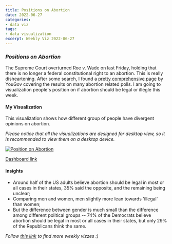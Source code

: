 ```yaml
---
title: Positions on Abortion
date: 2022-06-27
categories:
- data viz
tags:
- data visualization
excerpt: Weekly Viz 2022-06-27
---
```


### *Positions on Abortion*

The Supreme Court overturned Roe v. Wade on last Friday, holding that there is no longer a federal constitutional right to an abortion. This is really disheartening. After some search, I found a [pretty comprehensive page](https://today.yougov.com/topics/politics/articles-reports/2022/06/10/abortion-summary-polling) by YouGov covering the results on many abortion related polls. I am going to visualization people's position on if abortion should be legal or illegle this week.  

#### My Visualization

This visualization shows how different group of people have divergent opinions on abortion.  

*Please notice that all the visualizations are designed for desktop view, so it is recommended to view them on a desktop device.*  

<div class='tableauPlaceholder' id='viz1656390040818' style='position: relative'>
  <noscript><a href='#'>
    <img alt='Position on Abortion ' src='https:&#47;&#47;public.tableau.com&#47;static&#47;images&#47;20&#47;20220627PositiononAbortion&#47;PositiononAbortion&#47;1_rss.png' style='border: none' />
    </a></noscript>
  <object class='tableauViz'  style='display:none;'>
    <param name='host_url' value='https%3A%2F%2Fpublic.tableau.com%2F' />
    <param name='embed_code_version' value='3' />
    <param name='site_root' value='' />
    <param name='name' value='20220627PositiononAbortion&#47;PositiononAbortion' />
    <param name='tabs' value='no' />
    <param name='toolbar' value='yes' />
    <param name='static_image' value='https:&#47;&#47;public.tableau.com&#47;static&#47;images&#47;20&#47;20220627PositiononAbortion&#47;PositiononAbortion&#47;1.png' />
    <param name='animate_transition' value='yes' />
    <param name='display_static_image' value='yes' />
    <param name='display_spinner' value='yes' />
    <param name='display_overlay' value='yes' />
    <param name='display_count' value='yes' />
    <param name='language' value='en-US' />
    <param name='filter' value='publish=yes' />
  </object></div>     
  <script type='text/javascript'>  
  var divElement = document.getElementById('viz1656390040818');          
  var vizElement = divElement.getElementsByTagName('object')[0];           
  if ( divElement.offsetWidth > 800 ) { vizElement.style.width='800px';vizElement.style.height='527px';} else if ( divElement.offsetWidth > 500 ) { vizElement.style.width='800px';vizElement.style.height='527px';} else { vizElement.style.width='100%';vizElement.style.height='727px';}               
  var scriptElement = document.createElement('script');        
  scriptElement.src = 'https://public.tableau.com/javascripts/api/viz_v1.js';  
  vizElement.parentNode.insertBefore(scriptElement, vizElement);          
</script>  

[Dashboard link](https://public.tableau.com/views/20220627PositiononAbortion/PositiononAbortion?:language=en-US&publish=yes&:display_count=n&:origin=viz_share_link)
  
#### Insights
* Around half of the US adults believe abortion should be legal in most or all cases in their states, 35% said the opposite, and the remaining being unclear;  
* Comparing men and women, men slightly more lean towards 'illegal' than women;  
* But the difference between gender is much small than the difference among different political groups -- 74% of the Democrats believe abortion should be legal in most or all cases in their states, but only 29% of the Republicans think the same.  
  
*Follow [this link](https://yudong-94.github.io/personal-website/project/WeeklyViz2022/) to find more weekly vizzes :)*
